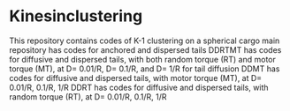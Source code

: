 # Kinesinclustering
This repository contains codes of K-1 clustering on a spherical cargo
main repository has codes for anchored and dispersed tails
DDRTMT has codes for diffusive and dispersed tails, with both random torque (RT) and motor torque (MT), at D= 0.01/R, D= 0.1/R, and D= 1/R for tail diffusion
DDMT has codes for diffusive and dispersed tails, with motor torque (MT), at D= 0.01/R, 0.1/R, 1/R
DDRT has codes for diffusive and dispersed tails, with random torque (RT), at D= 0.01/R, 0.1/R, 1/R
